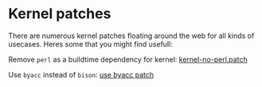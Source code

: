 # Kernel patches

There are numerous kernel patches floating around the web for all kinds of usecases.
Heres some that you might find usefull:

Remove `perl` as a buildtime dependency for kernel:
[kernel-no-perl.patch](kernel-no-perl.patch)

Use `byacc` instead of `bison`:
[use byacc patch](make-yacc-usage-POSIX-compliant.diff)
